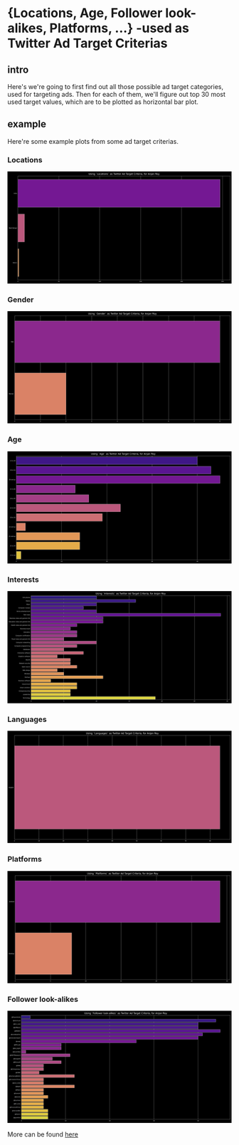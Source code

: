 # {Locations, Age, Follower look-alikes, Platforms, ...} -used as Twitter Ad Target Criterias

## intro

Here's we're going to first find out all those possible ad target categories, used for targeting ads. Then for each of them, we'll figure out top 30 most used target values, which are to be plotted as horizontal bar plot.

## example

Here're some example plots from some ad target criterias.

### Locations

![twitterAdTargetCriteriasUsedInLocationsForAnjan_Roy](../plots/twitterAdTargetCriteriasUsedInLocationsForAnjan_Roy.png)

### Gender

![twitterAdTargetCriteriasUsedInGenderForAnjan_Roy](../plots/twitterAdTargetCriteriasUsedInGenderForAnjan_Roy.png)

### Age

![twitterAdTargetCriteriasUsedInAgeForAnjan_Roy](../plots/twitterAdTargetCriteriasUsedInAgeForAnjan_Roy.png)

### Interests

![twitterAdTargetCriteriasUsedInInterestsForAnjan_Roy](../plots/twitterAdTargetCriteriasUsedInInterestsForAnjan_Roy.png)

### Languages

![twitterAdTargetCriteriasUsedInLanguagesForAnjan_Roy](../plots/twitterAdTargetCriteriasUsedInLanguagesForAnjan_Roy.png)

### Platforms

![twitterAdTargetCriteriasUsedInPlatformsForAnjan_Roy](../plots/twitterAdTargetCriteriasUsedInPlatformsForAnjan_Roy.png)

### Follower look-alikes

![twitterAdTargetCriteriasUsedInFollower_look-alikesForAnjan_Roy](../plots/twitterAdTargetCriteriasUsedInFollower_look-alikesForAnjan_Roy.png)

More can be found [here](https://github.com/itzmeanjan/twiz/tree/master/plots)
